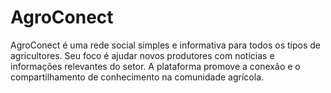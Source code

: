 <h1>AgroConect</h1>
AgroConect é uma rede social simples e informativa para todos os tipos de agricultores.
Seu foco é ajudar novos produtores com notícias e informações relevantes do setor.
A plataforma promove a conexão e o compartilhamento de conhecimento na comunidade agrícola.
